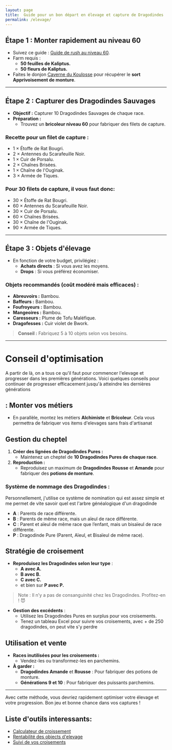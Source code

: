 ```yaml
---
layout: page
title:  Guide pour un bon départ en élevage et capture de Dragodindes
permalink: /elevage/
---
```



## Étape 1 : Monter rapidement au niveau 60
- Suivez ce guide : [Guide de rush au niveau 60](https://frakkasu.notion.site/guide-de-rush#1435be1324d6806bb095cecf168b420c).
- Farm requis :
  - **50 feuilles de Kaliptus.**
  - **50 fleurs de Kaliptus.**
- Faites le donjon [Caverne du Koulosse](https://www.dofuspourlesnoobs.com/caverne-du-koulosse.html) pour récupérer le **sort Apprivoisement de monture**.

---

## Étape 2 : Capturer des Dragodindes Sauvages
- **Objectif :** Capturer 10 Dragodindes Sauvages de chaque race.
- **Préparation :**
  - Trouvez un **bricoleur niveau 60** pour fabriquer des filets de capture.

### Recette pour un filet de capture :
- 1 × Étoffe de Rat Bougri.
- 2 × Antennes du Scarafeuille Noir.
- 1 × Cuir de Porsalu.
- 2 × Chaînes Brisées.
- 1 × Chaîne de l'Ouginak.
- 3 × Armée de Tiques.

### Pour 30 filets de capture, il vous faut donc:
- 30 × Étoffe de Rat Bougri.
- 60 × Antennes du Scarafeuille Noir.
- 30 × Cuir de Porsalu.
- 60 × Chaînes Brisées.
- 30 × Chaîne de l'Ouginak.
- 90 × Armée de Tiques.

---

## Étape 3 : Objets d'élevage
- En fonction de votre budget, privilégiez :
  - **Achats directs** : Si vous avez les moyens.
  - **Drops** : Si vous préférez économiser.

### Objets recommandés (coût modéré mais efficaces) :
- **Abreuvoirs :** Bambou.
- **Baffeurs :** Bambou.
- **Foufroyeurs :** Bambou.
- **Mangeoires :** Bambou.
- **Caresseurs :** Plume de Tofu Maléfique.
- **Dragofesses :** Cuir violet de Bwork.

> **Conseil :** Fabriquez 5 à 10 objets selon vos besoins.

---
# Conseil d'optimisation
A partir de là, on a tous ce qu'il faut pour commencer l'elevage et progresser dans les premières générations.
Voici quelques conseils pour continuer de progresser efficacement jusqu'à atteindre les dernières générations

## : Monter vos métiers
- En parallèle, montez les métiers **Alchimiste** et **Bricoleur**. Cela vous permettra de fabriquer vos items d'elevages sans frais d'artisanat

##  Gestion du cheptel
1. **Créer des lignées de Dragodindes Pures :** 
   - Maintenez un cheptel de **10 Dragodindes Pures de chaque race**.
2. **Reproduction :**
   - Reproduisez un maximum de **Dragodindes Rousse** et **Amande** pour fabriquer des **potions de monture**.

### Système de nommage des Dragodindes :
Personnellement, j'utilise ce système de nomination qui est assez simple et me permet de vite savoir quel est l'arbre généalogique d'un dragodinde
- **A** : Parents de race différente.
- **B** : Parents de même race, mais un aïeul de race différente.
- **C** : Parent et aïeul de même race que l’enfant, mais un bisaïeul de race différente.
- **P** : Dragodinde Pure (Parent, Aïeul, et Bisaïeul de même race).


## Stratégie de croisement
- **Reproduisez les Dragodindes selon leur type** :
  - **A avec A.**
  - **B avec B.**
  - **C avec C.**
  - et bien sur **P avec P.** 

> Note : Il n’y a pas de consanguinité chez les Dragodindes. Profitez-en ! 😈

- **Gestion des excédents** :
  - Utilisez les Dragodindes Pures en surplus pour vos croisements.
  - Tenez un tableau Excel pour suivre vos croisements, avec + de 250 dragodindes, on peut vite s'y perdre

##  Utilisation et vente
- **Races inutilisées pour les croisements :**
  - Vendez-les ou transformez-les en parchemins.
- **À garder :**
  - **Dragodindes Amande** et **Rousse** : Pour fabriquer des potions de monture.
  - **Générations 9 et 10** : Pour fabriquer des puissants parchemins.

---

Avec cette méthode, vous devriez rapidement optimiser votre élevage et votre progression. Bon jeu et bonne chance dans vos captures ! 

## Liste d'outils interessants:
 - [Calculateur de croissement](https://felis-silvestris.lescigales.org/)
 - [Rentabilité des objects d'elevage](https://www.dofustool.com/elevagerenta-excel/)
 - [Suivi de vos croisements](https://dofusdb.fr/fr/tools/breeding/crossing/dragodinde)
